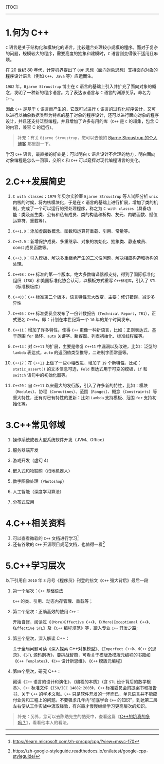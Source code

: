 [TOC]

---

# 1.何为 C++

`C` 语言是关于结构化和模块化的语言，比较适合处理较小规模的程序。而对于复杂的问题，规模较大的程序，需要高度的抽象和建模时，`C` 语言则变得很不适用且麻烦。

在 20 世纪 80 年代，计算机界提出了 `OOP` 思想（面向对象思想）支持面向对象的程序设计语言（例如 `C++`、`Java` 等）应运而生。

`1982` 年，`Bjarne Stroustrup` 博士在 `C` 语言的基础上引入并扩充了面向对象的概念，发明了一种新的程序语言。为了表达该语言与 `C` 语言的渊源关系，命名为 `C++`。

因此 `C++` 是基于 `C` 语言而产生的，它既可以进行 `C` 语言的过程化程序设计，又可以进行以抽象数据类型为特点的基于对象的程序设计，还可以进行面向对象的程序设计，并且还支持泛型编程，并且增加了许多有用的库（`C++` 是 `C` 的超集，包含 C 的内容，兼容 C 的运行）。

> 补充：有关 `Bjarne Stroustrup`，您可以去他的 [Bjarne Stroustrup 的个人博客](https://www.stroustrup.com/) 那里逛一下。

学习 `C++` 语言，最直接的好处是：可以明白 `C` 语言设计不合理的地方，明白面向对象编程是怎么一回事，交织 `C` 和 `C++` 可以窥探对现代编程语言的变化。

# 2.C++发展简史

1. `C with classes`：`1979` 年贝尔实验室 `Bjarne Stroustrup` 等人试图分析 `unix` 内核的时候，将内核模块化，于是在 `C` 语言的基础上进行扩展，增加了类的机制，完成了一个可以运行的预处理程序，称之为 `C with classes`（具备功能：类及派生类、公有和私有成员、类的构造和析构、友元、内联函数、赋值运算符、重载等）。

2. `C++1.0`：添加虚函数概念、函数和运算符重载、引用、常量等。

3. `C++2.0`：新增保护成员、多重继承、对象的初始化、抽象类、静态成员、const 成员函数等。

4. `C++3.0`：引入模板、解决多重继承产生的二义性问题、解决相应构造和析构的处理。

5. `C++98`：`C++` 标准的第一个版本，绝大多数编译器都支持，得到了国际标准化组织（`ISO`）和美国标准化协会认可，以模板方式重写 `C++标准库`，引入了 `STL`（标准模板库）

6. `C++03`：`C++` 标准第二个版本，语言特性无大改变，主要：修订错误、减少多异性

7. `C++05`：`C++` 标准委员会发布了一份计数报告（`Technical Report`，`TR1`），正式更名 `C++0x`，即：计划在本世纪第一个 `10` 年的某个时间发布。

8. `C++11`：增加了许多特性，使得 `C++` 更像一种新语言，比如：正则表达式、基于范围 `for` 循环、`auto` 关键字、新容器、列表初始化、标准线程库等。

9. `C++14`：对 `C++11` 的扩展，主要是修复 `C++11` 中漏洞以及改进，比如：泛型的 `lambda` 表达式，`auto` 的返回值类型推导，二进制字面常量等。

10. `C++17`：在 `C++11` 上做了一些小幅改进，增加了 `19` 个新特性，比如：`static_assert()` 的文本信息可选，`Fold` 表达式用于可变的模板，`if` 和 `switch` 语句中的初始化器等。

11. `C++20`：自 `C++11` 以来最大的发行版，引入了许多新的特性，比如：模块（`Modules`）、协程（`Coroutines`）、范围（`Ranges`）、概念（`Constraints`）等重大特性，还有对已有特性的更新：比如 `Lambda` 支持模板、范围 `for` 支持初始化等。

# 3.C++常见邻域

1. 操作系统或者大型系统软件开发（JVM、Office）

2. 服务器端开发

3. 游戏开发（虚幻 4）

4. 嵌入式和物联网（扫地机器人）

5. 数字图像处理（`Photoshop`）

6. 人工智能（深度学习算法）

7. 分布式应用

# 4.C++相关资料

1.   可以查看微软的 `C++` 文档进行学习[^微软 C++ 学习文档]
1.   还有谷歌的 `C++` 开源项目规范文档，也值得一看[^谷歌 C++ 规范文档]

# 5.C++学习层次

以下引用自 `2010` 年 `8` 月号《程序员》刊登的拙文《`C++` 强大背后》最后一段

1. 第一个层次：`C++` 基础语法
   
   `C++` 的类、引用、动态内存管理、重载等；

2. 第二个层次：正确高效的使用 `C++`：
   
   开始自修，阅读过《`(More)Effective C++`》、《`(More)Exceptional C++`》、《`Effective STL`》及《`C++` 编程规范》等，踏入专业 `C++` 开发之路;

3. 第三个层次，深入解读 C++：
   
   关于全局问题可读《深入探索 C++对象模型》、《`Imperfect C++`》、《`C++` 沉思录》、《`STL` 源码剖析》，要挑战智商，可看关于模版及模版元编程的书籍如《`C++ Templates`》、《`C++` 设计新思维》、《`C++` 模版元编程》

4. 第四个层次，研究 C++：
   
   阅读《`C++` 语言的设计和演化》、《编程的本质》（含 `STL` 设计背后的数学根基）、`C++` 标准文件《`ISO/IEC 14882:2003`》、`C++` 标准委员会的提案书和报告书、关于 `C++` 的学术文献。`C++` 只是软件开发的一环而已，单凭语言并不能应付业务和工程上的问题。不要强求几年内“彻底学会 `C++` 的知识”，到达第二层左右便从工作实战中汲取经验，有兴趣才慢慢继续学习更高层次的知识。

> 补充：另外，您可以去陈皓先生的酷壳中，查看这篇《[C++的坑真的多吗？](https://coolshell.cn/articles/7992.html)》，看看他本人的看法。

---

[^微软 C++ 学习文档]: https://learn.microsoft.com/zh-cn/cpp/cpp/?view=msvc-170

[^谷歌 C++ 规范文档]: https://zh-google-styleguide.readthedocs.io/en/latest/google-cpp-styleguide/
